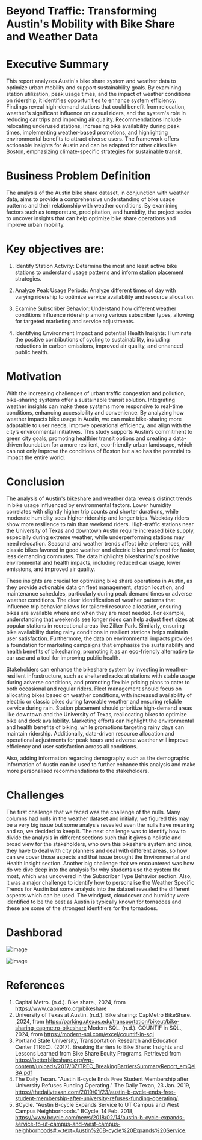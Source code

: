 # Beyond Traffic: Transforming Austin's Mobility with Bike Share and Weather Data

# Executive Summary
This report analyzes Austin's bike share system and weather data to optimize urban mobility and support sustainability goals. By examining station utilization, peak usage times, and the impact of weather conditions on  ridership, it identifies opportunities to enhance system efficiency. Findings reveal high-demand stations that could benefit from relocation, weather's significant influence on casual riders, and the system's role in reducing car trips and improving air quality. Recommendations include relocating underused stations, increasing bike availability during peak times, implementing weather-based promotions, and highlighting environmental benefits to attract diverse users. The framework offers actionable insights for Austin and can be adapted for other cities like Boston, emphasizing climate-specific strategies for sustainable transit.

# Business Problem Definition
The analysis of the Austin bike share dataset, in conjunction with weather data, aims to provide a comprehensive understanding of bike usage patterns and their relationship with weather conditions. By examining factors such as temperature, precipitation, and humidity, the project seeks to uncover insights that can help optimize bike share operations and improve urban mobility.  

# Key objectives are:

1. Identify Station Activity: Determine the most and least active bike stations to understand usage patterns and inform station placement strategies.  

2. Analyze Peak Usage Periods: Analyze different times of day with varying ridership to optimize service availability and resource allocation.  

3. Examine Subscriber Behavior: Understand how different weather conditions influence ridership among various subscriber types, allowing for targeted marketing and service adjustments.  

4. Identifying Environment Impact and potential Health Insights: Illuminate the positive contributions of cycling to sustainability, including reductions in carbon emissions, improved air quality, and enhanced public health.  

# Motivation
With the increasing challenges of urban traffic congestion and pollution, bike-sharing systems offer a sustainable transit solution. Integrating weather insights can make these systems more responsive to real-time conditions, enhancing accessibility and convenience. By analyzing how weather impacts bike usage in Austin, we can make bike-sharing more adaptable to user needs, improve operational efficiency, and align with the city’s environmental initiatives. This study supports Austin’s commitment to green city goals, promoting healthier transit options and creating a data-driven foundation for a more resilient, eco-friendly urban landscape, which can not only improve the conditions of Boston but also has the potential to impact the entire world.  

# Conclusion
The analysis of Austin's bikeshare and weather data reveals distinct trends in bike usage influenced by environmental factors. Lower humidity correlates with slightly higher trip counts and shorter durations, while moderate humidity sees higher ridership and longer trips. Weekday riders show more resilience to rain than weekend riders. High-traffic stations near the University of Texas and downtown Austin require increased bike supply, especially during extreme weather, while underperforming stations may need relocation. Seasonal and weather trends affect bike preferences, with classic bikes favored in good weather and electric bikes preferred for faster, less demanding commutes. The data highlights bikesharing's positive environmental and health impacts, including reduced car usage, lower emissions, and improved air quality.  

These insights are crucial for optimizing bike share operations in Austin, as they provide actionable data on fleet management, station location, and maintenance schedules, particularly during peak demand times or adverse weather conditions. The clear identification of weather patterns that influence trip behavior allows for tailored resource allocation, ensuring bikes are available where and when they are most needed. For example, understanding that weekends see longer rides can help adjust fleet sizes at popular stations in recreational areas like Zilker Park. Similarly, ensuring bike availability during rainy conditions in resilient stations helps maintain user satisfaction. Furthermore, the data on environmental impacts provides a foundation for marketing campaigns that emphasize the sustainability and health benefits of bikesharing, promoting it as an eco-friendly alternative to car use and a tool for improving public health.  

Stakeholders can enhance the bikeshare system by investing in weather-resilient infrastructure, such as sheltered racks at stations with stable usage during adverse conditions, and promoting flexible pricing plans to cater to both occasional and regular riders. Fleet management should focus on allocating bikes based on weather conditions, with increased availability of electric or classic bikes during favorable weather and ensuring reliable service during rain. Station placement should prioritize high-demand areas like downtown and the University of Texas, reallocating bikes to optimize bike and dock availability. Marketing efforts can highlight the environmental and health benefits of biking, while promotions targeting rainy days can maintain ridership. Additionally, data-driven resource allocation and operational adjustments for peak hours and adverse weather will improve efficiency and user satisfaction across all conditions.  

Also, adding information regarding demography such as the demographic information of Austin can be used to further enhance this analysis and make more personalised recommendations to the stakeholders.  

# Challenges
The first challenge that we faced was the challenge of the nulls. Many columns had nulls in the weather dataset and initially, we figured this may be a very big issue but some analysis revealed even the nulls have meaning and so, we decided to keep it. The next challenge was to identify how to divide the analysis in different sections such that it gives a holistic and broad view for the stakeholders, who own this bikeshare system and since, they have to deal with city planners and deal with different areas, so how can we cover those aspects and that issue brought the Environmental and Health Insight section. Another big challenge that we encountered was how do we dive deep into the analysis for why students use the system the most, which was uncovered in the Subscriber Type Behavior section. Also, it was a major challenge to identify how to personalise the Weather Specific Trends for Austin but some analysis into the dataset revealed the different aspects which can be used. The windgust, cloudcover and humidity were identified to be the best as Austin is typically known for tornadoes and these are some of the strongest identifiers for the tornadoes.  

# Dashborad
![image](https://github.com/user-attachments/assets/e8b28e08-dbc2-4008-9c07-9a6f25916670)

![image](https://github.com/user-attachments/assets/c5132bac-01a0-4ed7-b9e4-4d15c1187973)


# References
1. Capital Metro. (n.d.). Bike share., 2024, from https://www.capmetro.org/bikeshare  
2. University of Texas at Austin. (n.d.). Bike sharing: CapMetro BikeShare. ,2024, from https://parking.utexas.edu/transportation/bikeut/bike-sharing-capmetro-bikeshare
Modern SQL. (n.d.). COUNTIF in SQL., 2024, from https://modern-sql.com/excel/countif-in-sql  
3. Portland State University, Transportation Research and Education Center (TREC). (2017). Breaking Barriers to Bike Share: Insights and Lessons Learned from Bike Share Equity Programs. Retrieved from https://betterbikeshare.org/wp-content/uploads/2017/07/TREC_BreakingBarriersSummaryReport_emQeiBA.pdf  
4. The Daily Texan. "Austin B-cycle Ends Free Student Membership after University Refuses Funding Operating." The Daily Texan, 23 Jan. 2019, https://thedailytexan.com/2019/01/23/austin-b-cycle-ends-free-student-membership-after-university-refuses-funding-operating/.  
5. BCycle. "Austin B-cycle Expands Service to UT Campus and West Campus Neighborhoods." BCycle, 14 Feb. 2018, https://www.bcycle.com/news/2018/02/14/austin-b-cycle-expands-service-to-ut-campus-and-west-campus-neighborhoods#:~:text=Austin%20B-cycle%20Expands%20Service.  
